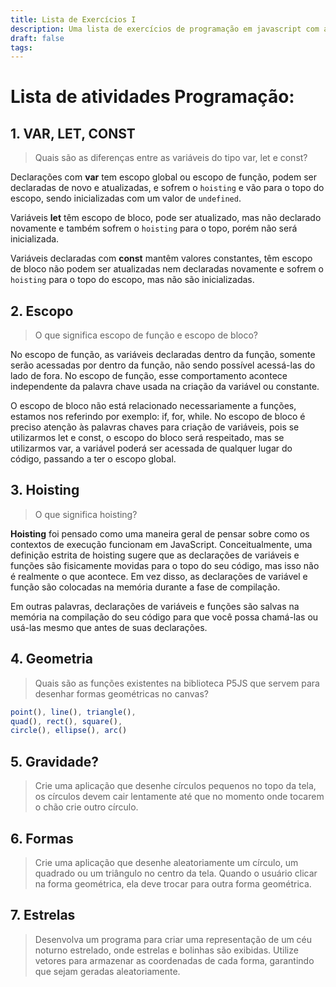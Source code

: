 ```yaml
---
title: Lista de Exercícios I
description: Uma lista de exercícios de programação em javascript com a biblioteca p5
draft: false
tags:
---
```

<script src="./ExecI/exec-balls.js"></script>
<script src="./ExecI/exec-geo.js"></script>

# Lista de atividades Programação:

## 1. VAR, LET, CONST

>Quais são as diferenças entre as variáveis do tipo var, let e const?

Declarações com __var__ tem escopo global ou escopo de função, podem ser declaradas de novo e atualizadas, e sofrem o `hoisting` e vão para o topo do escopo, sendo inicializadas com um valor de `undefined`.   

Variáveis __let__ têm escopo de bloco, pode ser atualizado, mas não declarado novamente e também sofrem o `hoisting` para o topo, porém não será inicializada.   

Variáveis declaradas com __const__ mantêm valores constantes, têm escopo de bloco não podem ser atualizadas nem declaradas novamente e sofrem o `hoisting` para o topo do escopo, mas não são inicializadas.  

## 2. Escopo

>O que significa escopo de função e escopo de bloco?

No escopo de função, as variáveis declaradas dentro da função, somente serão acessadas por dentro da função, não sendo possível acessá-las do lado de fora. No escopo de função, esse comportamento acontece independente da palavra chave usada na criação da variável ou constante.   

O escopo de bloco não está relacionado necessariamente a funções, estamos nos referindo por exemplo: if, for, while. No escopo de bloco é preciso atenção às palavras chaves para criação de variáveis, pois se utilizarmos let e const, o escopo do bloco será respeitado, mas se utilizarmos var, a variável poderá ser acessada de qualquer lugar do código, passando a ter o escopo global.  

## 3. Hoisting

>O que significa hoisting?

__Hoisting__ foi pensado como uma maneira geral de pensar sobre como os contextos de execução funcionam em JavaScript. Conceitualmente, uma definição estrita de hoisting sugere que as declarações de variáveis e funções são fisicamente movidas para o topo do seu código, mas isso não é realmente o que acontece. Em vez disso, as declarações de variável e função são colocadas na memória durante a fase de compilação.  

Em outras palavras, declarações de variáveis e funções são salvas na memória na compilação do seu código para que você possa chamá-las ou usá-las mesmo que antes de suas declarações.  

## 4. Geometria

>Quais são as funções existentes na biblioteca P5JS que servem para desenhar formas geométricas no canvas?

```js
point(), line(), triangle(), 
quad(), rect(), square(), 
circle(), ellipse(), arc()
```

## 5. Gravidade?

>Crie uma aplicação que desenhe círculos pequenos no topo da tela, os círculos devem cair lentamente até que no momento onde tocarem o chão crie outro círculo.

<div class="sketch-holder" id="exec-balls"></div>

## 6. Formas

>Crie uma aplicação que desenhe aleatoriamente um círculo, um quadrado ou um triângulo no centro da tela. Quando o usuário clicar na forma geométrica, ela deve trocar para outra forma geométrica.

<div class="sketch-holder" id="exec-geo"></div>

## 7. Estrelas

>Desenvolva um programa para criar uma representação de um céu noturno estrelado, onde estrelas e bolinhas são exibidas. Utilize vetores para armazenar as coordenadas de cada forma, garantindo que sejam geradas aleatoriamente.

<div class="sketch-holder" id="exec-stars"></div>

